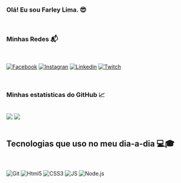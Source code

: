 ### Olá! Eu sou Farley Lima. 😎 
<br>

### Minhas Redes 📬
<br/>

[![Facebook](https://img.shields.io/badge/Facebook-1877F2?style=for-the-badge&logo=facebook&logoColor=white)](https://www.facebook.com/farley.lima.18)
[![Instagran](https://img.shields.io/badge/Instagram-E4405F?style=for-the-badge&logo=instagram&logoColor=white
)]()
[![Linkedin](https://img.shields.io/badge/LinkedIn-0077B5?style=for-the-badge&logo=linkedin&logoColor=white
)](https://www.linkedin.com/in/farley-lima-a364a4122/)
[![Twitch](https://img.shields.io/badge/Twitch-9146FF?style=for-the-badge&logo=twitch&logoColor=white
)](https://www.twitch.tv/fl12_silva)

<br/>

### Minhas estatísticas do GitHub 📈
<br/>
<div aling="center">
<img heigth="180em" src="https://github-readme-stats.vercel.app/api?username=FarleyLima&show_icons=true&theme=tokyonight">
<img heigth="180em" src="https://github-readme-stats.vercel.app/api/top-langs/?username=FarleyLima&layout=compact&langs_count=7&theme=tokyonight">
</div>
<br>

## Tecnologias que uso no meu dia-a-dia 💻🎓
<br>

![Git](https://img.shields.io/badge/GIT-E44C30?style=for-the-badge&logo=git&logoColor=white)
![Html5](https://img.shields.io/badge/HTML5-E34F26?style=for-the-badge&logo=html5&logoColor=white
)
![CSS3](https://img.shields.io/badge/CSS3-1572B6?style=for-the-badge&logo=css3&logoColor=white)
![JS](https://img.shields.io/badge/JavaScript-323330?style=for-the-badge&logo=javascript&logoColor=F7DF1E
)
![Node.js](https://img.shields.io/badge/Node.js-43853D?style=for-the-badge&logo=node.js&logoColor=white)


